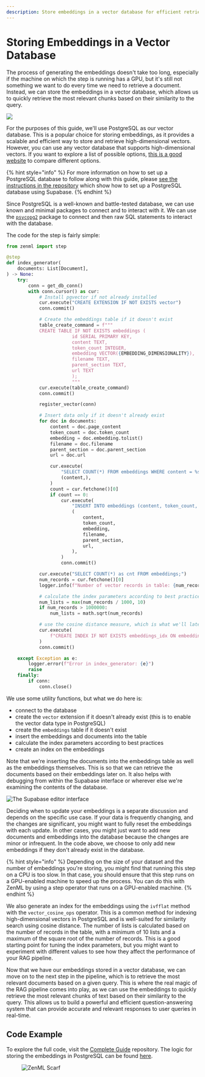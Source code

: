 ```yaml
---
description: Store embeddings in a vector database for efficient retrieval.
---
```


# Storing Embeddings in a Vector Database

The process of generating the embeddings doesn't take too long, especially if
the machine on which the step is running has a GPU, but it's still not something
we want to do every time we need to retrieve a document. Instead, we can store
the embeddings in a vector database, which allows us to quickly retrieve the
most relevant chunks based on their similarity to the query.

![](/docs/book/.gitbook/assets/rag-stage-3.png)

For the purposes of this guide, we'll use PostgreSQL as our vector database.
This is a popular choice for storing embeddings, as it provides a scalable and
efficient way to store and retrieve high-dimensional vectors. However, you can
use any vector database that supports high-dimensional vectors. If you want to
explore a list of possible options, [this is a good
website](https://superlinked.com/vector-db-comparison/) to compare different
options.

{% hint style="info" %}
For more information on how to set up a PostgreSQL database to follow along with
this guide, please [see the instructions in the repository](https://github.com/zenml-io/zenml-projects/tree/main/llm-complete-guide) which show how to set
up a PostgreSQL database using Supabase.
{% endhint %}

Since PostgreSQL is a well-known and battle-tested database, we can use known
and minimal packages to connect and to interact with it. We can use the
[`psycopg2`](https://www.psycopg.org/docs/) package to connect and then raw SQL
statements to interact with the database.

The code for the step is fairly simple:

```python
from zenml import step

@step
def index_generator(
    documents: List[Document],
) -> None:
    try:
        conn = get_db_conn()
        with conn.cursor() as cur:
            # Install pgvector if not already installed
            cur.execute("CREATE EXTENSION IF NOT EXISTS vector")
            conn.commit()

            # Create the embeddings table if it doesn't exist
            table_create_command = f"""
            CREATE TABLE IF NOT EXISTS embeddings (
                        id SERIAL PRIMARY KEY,
                        content TEXT,
                        token_count INTEGER,
                        embedding VECTOR({EMBEDDING_DIMENSIONALITY}),
                        filename TEXT,
                        parent_section TEXT,
                        url TEXT
                        );
                        """
            cur.execute(table_create_command)
            conn.commit()

            register_vector(conn)

            # Insert data only if it doesn't already exist
            for doc in documents:
                content = doc.page_content
                token_count = doc.token_count
                embedding = doc.embedding.tolist()
                filename = doc.filename
                parent_section = doc.parent_section
                url = doc.url

                cur.execute(
                    "SELECT COUNT(*) FROM embeddings WHERE content = %s",
                    (content,),
                )
                count = cur.fetchone()[0]
                if count == 0:
                    cur.execute(
                        "INSERT INTO embeddings (content, token_count, embedding, filename, parent_section, url) VALUES (%s, %s, %s, %s, %s, %s)",
                        (
                            content,
                            token_count,
                            embedding,
                            filename,
                            parent_section,
                            url,
                        ),
                    )
                    conn.commit()

            cur.execute("SELECT COUNT(*) as cnt FROM embeddings;")
            num_records = cur.fetchone()[0]
            logger.info(f"Number of vector records in table: {num_records}")

            # calculate the index parameters according to best practices
            num_lists = max(num_records / 1000, 10)
            if num_records > 1000000:
                num_lists = math.sqrt(num_records)

            # use the cosine distance measure, which is what we'll later use for querying
            cur.execute(
                f"CREATE INDEX IF NOT EXISTS embeddings_idx ON embeddings USING ivfflat (embedding vector_cosine_ops) WITH (lists = {num_lists});"
            )
            conn.commit()

    except Exception as e:
        logger.error(f"Error in index_generator: {e}")
        raise
    finally:
        if conn:
            conn.close()
```

We use some utility functions, but what we do here is:

- connect to the database
- create the `vector` extension if it doesn't already exist (this is to enable
  the vector data type in PostgreSQL)
- create the `embeddings` table if it doesn't exist
- insert the embeddings and documents into the table
- calculate the index parameters according to best practices
- create an index on the embeddings

Note that we're inserting the documents into the embeddings table as well as the
embeddings themselves. This is so that we can retrieve the documents based on
their embeddings later on. It also helps with debugging from within the Supabase
interface or wherever else we're examining the contents of the database.

![The Supabase editor interface](/docs/book/.gitbook/assets/supabase-editor-interface.png)

Deciding when to update your embeddings is a separate discussion and depends on
the specific use case. If your data is frequently changing, and the changes are
significant, you might want to fully reset the embeddings with each update. In
other cases, you might just want to add new documents and embeddings into the
database because the changes are minor or infrequent. In the code above, we
choose to only add new embeddings if they don't already exist in the database.

{% hint style="info" %} Depending on the size of your dataset and the number of
embeddings you're storing, you might find that running this step on a CPU is too
slow. In that case, you should ensure that this step runs on a GPU-enabled
machine to speed up the process. You can do this with ZenML by using a step
operator that runs on a GPU-enabled machine. {% endhint %}

We also generate an index for the embeddings using the `ivfflat` method with the
`vector_cosine_ops` operator. This is a common method for indexing
high-dimensional vectors in PostgreSQL and is well-suited for similarity search
using cosine distance. The number of lists is calculated based on the number of
records in the table, with a minimum of 10 lists and a maximum of the square
root of the number of records. This is a good starting point for tuning the
index parameters, but you might want to experiment with different values to see
how they affect the performance of your RAG pipeline.

Now that we have our embeddings stored in a vector database, we can move on to
the next step in the pipeline, which is to retrieve the most relevant documents
based on a given query. This is where the real magic of the RAG pipeline comes
into play, as we can use the embeddings to quickly retrieve the most relevant
chunks of text based on their similarity to the query. This allows us to build a
powerful and efficient question-answering system that can provide accurate and
relevant responses to user queries in real-time.

## Code Example

To explore the full code, visit the [Complete
Guide](https://github.com/zenml-io/zenml-projects/tree/main/llm-complete-guide)
repository. The logic for storing the embeddings in PostgreSQL can be found
[here](https://github.com/zenml-io/zenml-projects/tree/main/llm-complete-guide/steps/populate_index.py).

<!-- For scarf -->
<figure><img alt="ZenML Scarf" referrerpolicy="no-referrer-when-downgrade" src="https://static.scarf.sh/a.png?x-pxid=f0b4f458-0a54-4fcd-aa95-d5ee424815bc" /></figure>
